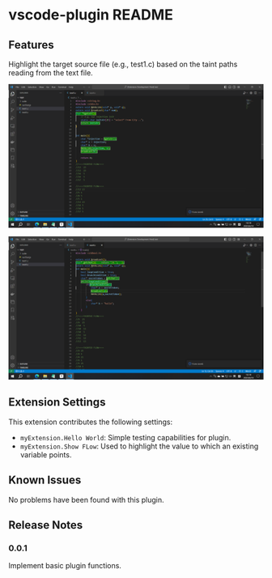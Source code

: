 # vscode-plugin README

## Features

Highlight the target source file (e.g., test1.c) based on the taint paths reading from the text file.

![1](assets\1.png)

![2](assets\2.png)

## Extension Settings

This extension contributes the following settings:

* `myExtension.Hello World`: Simple testing capabilities for plugin.
* `myExtension.Show FLow`: Used to highlight the value to which an existing variable points.

## Known Issues

No problems have been found with this plugin.

## Release Notes

### 0.0.1

Implement basic plugin functions.
